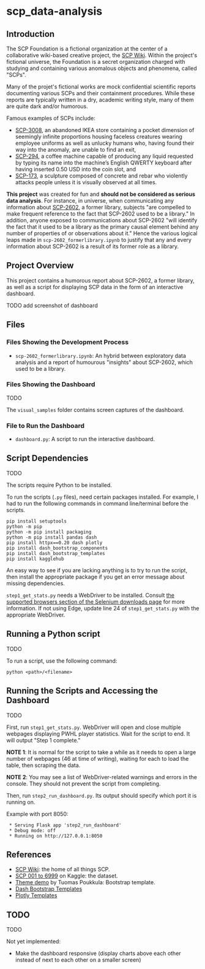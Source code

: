 # scp_data-analysis

## Introduction

The SCP Foundation is a fictional organization at the center of a collaborative wiki-based creative project, the [SCP Wiki](https://scp-wiki.wikidot.com/). Within the project's fictional universe, the Foundation is a secret organization charged with studying and containing various anomalous objects and phenomena, called "SCPs".

Many of the projet's fictional works are mock confidential scientific reports documenting various SCPs and their containment procedures. While these reports are typically written in a dry, academic writing style, many of them are quite dark and/or humorous.

Famous examples of SCPs include:

- [SCP-3008](https://scp-wiki.wikidot.com/scp-3008), an abandoned IKEA store containing a pocket dimension of seemingly infinite proportions housing faceless creatures wearing employee uniforms as well as unlucky humans who, having found their way into the anomaly, are unable to find an exit,
- [SCP-294](https://scp-wiki.wikidot.com/scp-294), a coffee machine capable of producing any liquid requested by typing its name into the machine’s English QWERTY keyboard after having inserted 0.50 USD into the coin slot, and
- [SCP-173](https://scp-wiki.wikidot.com/scp-173), a sculpture composed of concrete and rebar who violently attacks people unless it is visually observed at all times.

**This project** was created for fun and **should not be considered as serious data analysis**. For instance, in universe, when communicating any information about [SCP-2602](https://scp-wiki.wikidot.com/scp-2602), a former library, subjects "are compelled to make frequent reference to the fact that SCP-2602 used to be a library." In addition, anyone exposed to communications about SCP-2602 "will identify the fact that it used to be a library as the primary causal element behind any number of properties of or observations about it." Hence the various logical leaps made in `scp-2602_formerlibrary.ipynb` to justify that any and every information about SCP-2602 is a result of its former role as a library.

## Project Overview

This project contains a humorous report about SCP-2602, a former library, as well as a script for displaying SCP data in the form of an interactive dashboard.

TODO add screenshot of dashboard

## Files

### Files Showing the Development Process

* `scp-2602_formerlibrary.ipynb`: An hybrid between exploratory data analysis and a report of humourous "insights" about SCP-2602, which used to be a library.

### Files Showing the Dashboard

TODO

The `visual_samples` folder contains screen captures of the dashboard.

### File to Run the Dashboard

* `dashboard.py`: A script to run the interactive dashboard.

## Script Dependencies

TODO

The scripts require Python to be installed.

To run the scripts (`.py` files), need certain packages installed. For example, I had to run the following commands in command line/terminal before the scripts.

```
pip install setuptools
python -m pip 
python -m pip install packaging
python -m pip install pandas dash
pip install httpx==0.20 dash plotly
pip install dash_bootstrap_components
pip install dash_bootstrap_templates
pip install kagglehub
```

An easy way to see if you are lacking anything is to try to run the script, then install the appropriate package if you get an error message about missing dependencies.

`step1_get_stats.py` needs a WebDriver to be installed. Consult [the supported browsers section of the Selenium downloads page](https://www.selenium.dev/downloads/#supported-browsers) for more information. If not using Edge, update line 24 of `step1_get_stats.py` with the appropriate WebDriver.

## Running a Python script

TODO

To run a script, use the following command:

```
python <path>/<filename>
```

## Running the Scripts and Accessing the Dashboard

TODO

First, run `step1_get_stats.py`. WebDriver will open and close multiple webpages displaying PWHL player statistics. Wait for the script to end. It will output "Step 1 complete."

**NOTE 1**: It is normal for the script to take a while as it needs to open a large number of webpages (46 at time of writing), waiting for each to load the table, then scraping the data.

**NOTE 2**: You may see a list of WebDriver-related warnings and errors in the console. They should not prevent the script from completing.

Then, run `step2_run_dashboard.py`. Its output should specify which port it is running on.

Example with port 8050:

```
 * Serving Flask app 'step2_run_dashboard'
 * Debug mode: off
 * Running on http://127.0.0.1:8050
```

## References

- [SCP Wiki](https://scp-wiki.wikidot.com/): the home of all things SCP.
- [SCP 001 to 6999](https://www.kaggle.com/datasets/czzzzzzz/scp1to7/) on Kaggle: the dataset.
- [Theme demo](https://github.com/AnnMarieW/dash-bootstrap-templates/blob/main/examples/demo_theme_change_4_graphs.py) by Tuomas Poukkula: Bootstrap template.
- [Dash Bootstrap Templates](https://pypi.org/project/dash-bootstrap-templates/0.1.1/)
- [Plotly Templates](https://plotly.com/python/templates/)

## TODO

TODO

Not yet implemented:
- Make the dashboard responsive (display charts above each other instead of next to each other on a smaller screen)